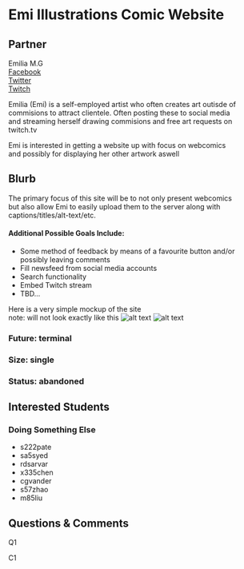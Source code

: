 # Emi Illustrations Comic Website

## Partner

Emilia M.G  
[Facebook](https://www.facebook.com/EmiliaIllustrations)  
[Twitter](https://twitter.com/EmiliaMGArts)  
[Twitch](https://www.twitch.tv/emikuddles)  

Emilia (Emi) is a self-employed artist who often creates art outisde of  
commisions to attract clientele. Often posting these to social media  
and streaming herself drawing commisions and free art requests on twitch.tv  

Emi is interested in getting a website up with focus on webcomics  
and possibly for displaying her other artwork aswell  

## Blurb

The primary focus of this site will be to not only present webcomics  
but also allow Emi to easily upload them to the server along with captions/titles/alt-text/etc.  

#### Additional Possible Goals Include:
* Some method of feedback by means of a favourite button and/or possibly leaving comments
* Fill newsfeed from social media accounts
* Search functionality
* Embed Twitch stream
* TBD...

Here is a very simple mockup of the site  
note: will not look exactly like this
![alt text]( http://imgur.com/UGe2G3m.jpg "Mockup p1")
![alt text]( http://imgur.com/t2B4kZ5.jpg "Mockup p2")

### Future: terminal
### Size: single
### Status: abandoned

## Interested Students
### Doing Something Else
* s222pate
* sa5syed
* rdsarvar
* x335chen
* cgvander
* s57zhao
* m85liu

## Questions & Comments

Q1

C1


